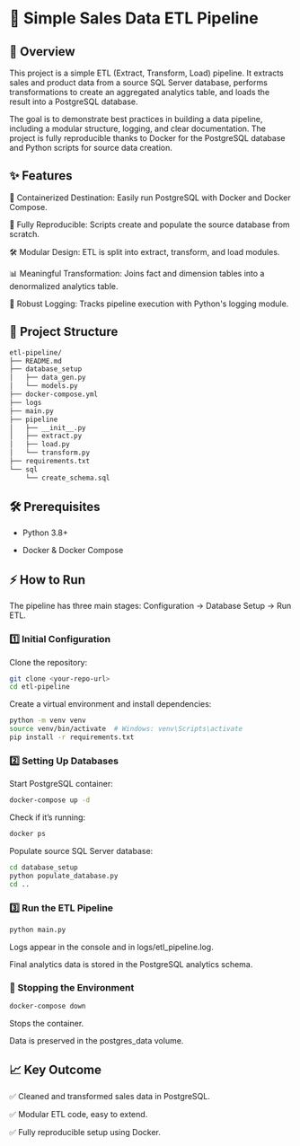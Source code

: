 # 🚀 Simple Sales Data ETL Pipeline

## 📖 Overview

This project is a simple ETL (Extract, Transform, Load) pipeline. It extracts sales and product data from a source SQL Server database, performs transformations to create an aggregated analytics table, and loads the result into a PostgreSQL database.

The goal is to demonstrate best practices in building a data pipeline, including a modular structure, logging, and clear documentation. The project is fully reproducible thanks to Docker for the PostgreSQL database and Python scripts for source data creation.

## ✨ Features

🐳 Containerized Destination: Easily run PostgreSQL with Docker and Docker Compose.

🔁 Fully Reproducible: Scripts create and populate the source database from scratch.

🛠 Modular Design: ETL is split into extract, transform, and load modules.

📊 Meaningful Transformation: Joins fact and dimension tables into a denormalized analytics table.

📜 Robust Logging: Tracks pipeline execution with Python's logging module.


## 📂 Project Structure
```bash
etl-pipeline/
├── README.md
├── database_setup
│   ├── data_gen.py
│   └── models.py
├── docker-compose.yml
├── logs
├── main.py
├── pipeline
│   ├── __init__.py
│   ├── extract.py
│   ├── load.py
│   └── transform.py
├── requirements.txt
└── sql
    └── create_schema.sql
```

## 🛠 Prerequisites

- Python 3.8+

- Docker & Docker Compose


## ⚡ How to Run

The pipeline has three main stages: Configuration → Database Setup → Run ETL.

### 1️⃣ Initial Configuration

Clone the repository:

```bash
git clone <your-repo-url>
cd etl-pipeline
```

Create a virtual environment and install dependencies:

```bash
python -m venv venv
source venv/bin/activate  # Windows: venv\Scripts\activate
pip install -r requirements.txt
```


### 2️⃣ Setting Up Databases

Start PostgreSQL container:

```bash
docker-compose up -d
```

Check if it’s running:

```bash
docker ps
```

Populate source SQL Server database:

```bash
cd database_setup
python populate_database.py
cd ..
```

### 3️⃣ Run the ETL Pipeline

```bash
python main.py
```

Logs appear in the console and in logs/etl_pipeline.log.

Final analytics data is stored in the PostgreSQL analytics schema.

### 🛑 Stopping the Environment

```bash
docker-compose down
```

Stops the container.

Data is preserved in the postgres_data volume.

## 📈 Key Outcome

✅ Cleaned and transformed sales data in PostgreSQL.

✅ Modular ETL code, easy to extend.

✅ Fully reproducible setup using Docker.
